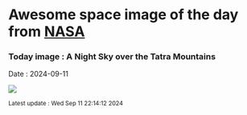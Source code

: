 
# Awesome space image of the day from [NASA](https://api.nasa.gov/)

### Today image : A Night Sky over the Tatra Mountains
Date : 2024-09-11

![](https://apod.nasa.gov/apod/image/2409/NightTatra_Rosadzinski_960.jpg)

<small>Latest update : Wed Sep 11 22:14:12 2024</small>
        